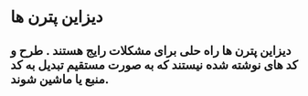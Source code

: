<h1>دیزاین پترن ها</h1>
<h2>دیزاین پترن ها راه حلی برای مشکلات رایج هستند . طرح و کد های نوشته شده نیستند که به صورت مستقیم تبدیل به کد منبع یا ماشین شوند.</h2>

